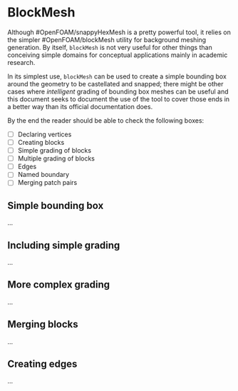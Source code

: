 # BlockMesh

Although #OpenFOAM/snappyHexMesh  is a pretty powerful tool, it relies on the simpler #OpenFOAM/blockMesh utility for background meshing generation. By itself, `blockMesh` is not very useful for other things than conceiving simple domains for conceptual applications mainly in academic research.

In its simplest use, `blockMesh` can be used to create a simple bounding box around the geometry to be castellated and snapped; there might be other cases where *intelligent* grading of bounding box meshes can be useful and this document seeks to document the use of the tool to cover those ends in a better way than its official documentation does.

By the end the reader should be able to check the following boxes:

- [ ] Declaring vertices
- [ ] Creating blocks
- [ ] Simple grading of blocks
- [ ] Multiple grading of blocks
- [ ] Edges
- [ ] Named boundary
- [ ] Merging patch pairs

## Simple bounding box

...

## Including simple grading

...

## More complex grading

...

## Merging blocks

...

## Creating edges

...
